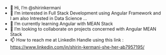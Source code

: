 - 👋 Hi, I’m @shirinkermani
- 👀 I’m interested in Full Stack Development using Angular Framework and I am also Intrested in Data Science ...
- 🌱 I’m currently learning Angular with MEAN Stack
- 💞️ I’m looking to collaborate on projects concerned with Angular MEAN Stack
- 📫 How to reach me at LinkedIn Handle using this link : https://www.linkedin.com/in/shirin-kermani-she-her-ab7957195/

<!---
shirinkermani/shirinkermani is a ✨ special ✨ repository because its `README.md` (this file) appears on your GitHub profile.
You can click the Preview link to take a look at your changes.
--->
